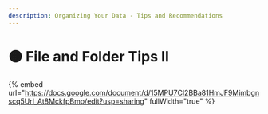 ```yaml
---
description: Organizing Your Data - Tips and Recommendations
---
```


# 🟠 File and Folder Tips II

{% embed url="https://docs.google.com/document/d/15MPU7Cl2BBa81HmJF9Mimbgnscq5UrI_At8MckfpBmo/edit?usp=sharing" fullWidth="true" %}
